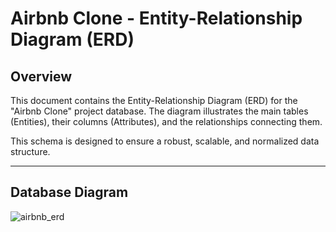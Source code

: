 # Airbnb Clone - Entity-Relationship Diagram (ERD)

## Overview

This document contains the Entity-Relationship Diagram (ERD) for the "Airbnb Clone" project database. The diagram illustrates the main tables (Entities), their columns (Attributes), and the relationships connecting them.

This schema is designed to ensure a robust, scalable, and normalized data structure.

---

## Database Diagram

![airbnb_erd](https://drive.google.com/uc?export=view&id=1wmjVLBzPvO3zMrSz0_m1OvHTOZuwFRDe)